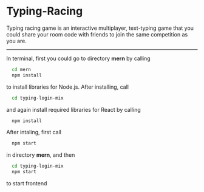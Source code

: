 # Typing-Racing
<!-- Italics -->
Typing racing game is an interactive multiplayer, text-typing game that you could share your room code with friends to join the same competition as you are.

<!-- Horizontal Rule -->
---

<!-- Code Blocks -->
In terminal, first you could go to directory **mern** by calling
```bash
  cd mern
  npm install
```
to install libraries for Node.js. After installing, call
```bash
  cd typing-login-mix
```
and again install required libraries for React by calling
```bash
  npm install
```
After intaling, first call 
```bash
  npm start
```
in directory **mern**, and then
```bash
  cd typing-login-mix
  npm start
```
to start frontend
